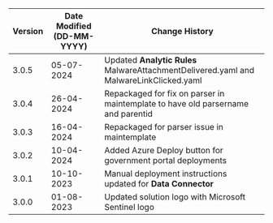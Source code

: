 | **Version** | **Date Modified (DD-MM-YYYY)** | **Change History**                                           |
|-------------|--------------------------------|--------------------------------------------------------------|
| 3.0.5       | 05-07-2024                     | Updated **Analytic Rules** MalwareAttachmentDelivered.yaml and MalwareLinkClicked.yaml              |
| 3.0.4       | 26-04-2024                     | Repackaged for fix on parser in maintemplate to have old parsername and parentid                    |
| 3.0.3       | 16-04-2024                     | Repackaged for parser issue in maintemplate  |
| 3.0.2       | 10-04-2024                     | Added Azure Deploy button for government portal deployments  |
| 3.0.1       | 10-10-2023                     | Manual deployment instructions updated for **Data Connector**|          
| 3.0.0       | 01-08-2023                     | Updated solution logo with Microsoft Sentinel logo           |

